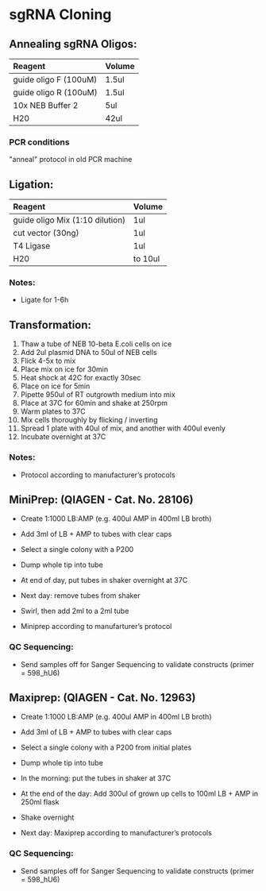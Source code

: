 # sgRNA Cloning 

## Annealing sgRNA Oligos:

| Reagent | Volume |
| :--- | :--- |
| guide oligo F (100uM) | 	1.5ul | 
| guide oligo R (100uM) |	1.5ul | 
| 10x NEB Buffer 2 | 	5ul  | 
| H20 | 	42ul  | 

### PCR conditions 
"anneal" protocol in old PCR machine 

## Ligation:

| Reagent | Volume |
| :--- | :--- |
| guide oligo Mix (1:10 dilution) | 	1ul | 
| cut vector  (30ng) |	1ul | 
| T4 Ligase | 	1ul  | 
| H20 | 	to 10ul  | 

### Notes:
* Ligate for 1-6h 


## Transformation: 

1. Thaw a tube of NEB 10-beta E.coli cells on ice
2. Add 2ul plasmid DNA to 50ul of NEB cells
3. Flick 4-5x to mix
4. Place mix on ice for 30min
5. Heat shock at 42C for exactly 30sec
6. Place on ice for 5min
7. Pipette 950ul of RT outgrowth medium into mix
8. Place at 37C for 60min and shake at 250rpm
9. Warm plates to 37C
10. Mix cells thoroughly by flicking / inverting
11. Spread 1 plate with 40ul of mix, and another with 400ul evenly
12. Incubate overnight at 37C

### Notes:  
* Protocol according to manufacturer’s protocols 

## MiniPrep: (QIAGEN - Cat. No. 28106)
* Create 1:1000 LB:AMP (e.g. 400ul AMP in 400ml LB broth)
* Add 3ml of LB + AMP to tubes with clear caps
* Select a single colony with a P200
* Dump whole tip into tube
* At end of day, put tubes in shaker overnight at 37C

* Next day: remove tubes from shaker
* Swirl, then add 2ml to a 2ml tube 
* Miniprep according to manufarturer’s protocol

### QC Sequencing: 
* Send samples off for Sanger Sequencing to validate constructs (primer = 598_hU6) 

## Maxiprep: (QIAGEN - Cat. No. 12963)
* Create 1:1000 LB:AMP (e.g. 400ul AMP in 400ml LB broth)
* Add 3ml of LB + AMP to tubes with clear caps
* Select a single colony with a P200 from initial plates
* Dump whole tip into tube
* In the morning: put the tubes in shaker at 37C
* At the end of the day: Add 300ul of grown up cells to 100ml LB + AMP in 250ml flask
* Shake overnight

* Next day: Maxiprep according to manufacturer’s protocols 

### QC Sequencing: 
* Send samples off for Sanger Sequencing to validate constructs (primer = 598_hU6)


